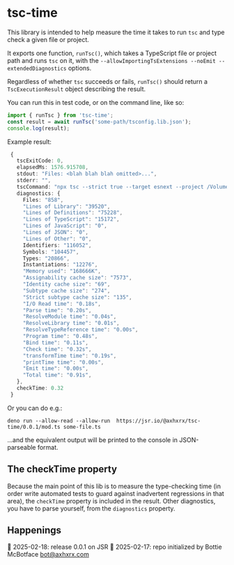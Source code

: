 # tsc-time

This library is intended to help measure the time it takes to run `tsc` and type check a given file or project. 

It exports one function, `runTsc()`, which takes a TypeScript file or project path and runs `tsc` on it, with the `--allowImportingTsExtensions --noEmit --extendedDiagnostics` options.

Regardless of whether `tsc` succeeds or fails, `runTsc()` should return a `TscExecutionResult` object describing the result.

You can run this in test code, or on the command line, like so:

```ts
import { runTsc } from 'tsc-time';
const result = await runTsc('some-path/tsconfig.lib.json');
console.log(result);
```

 Example result:
 ```ts
  {
    tscExitCode: 0,
    elapsedMs: 1576.915708,
    stdout: "Files: <blah blah blah omitted>...",
    stderr: "",
    tscCommand: "npx tsc --strict true --target esnext --project /Volumes/SORACOM/ucm-main/libs/ts/core/data-access-auth/tsconfig.lib.json --allowImportingTsExtensions --noEmit --extendedDiagnostics",
    diagnostics: {
      Files: "858",
      "Lines of Library": "39520",
      "Lines of Definitions": "75228",
      "Lines of TypeScript": "15172",
      "Lines of JavaScript": "0",
      "Lines of JSON": "0",
      "Lines of Other": "0",
      Identifiers: "116052",
      Symbols: "104457",
      Types: "20866",
      Instantiations: "12276",
      "Memory used": "168666K",
      "Assignability cache size": "7573",
      "Identity cache size": "69",
      "Subtype cache size": "274",
      "Strict subtype cache size": "135",
      "I/O Read time": "0.18s",
      "Parse time": "0.20s",
      "ResolveModule time": "0.04s",
      "ResolveLibrary time": "0.01s",
      "ResolveTypeReference time": "0.00s",
      "Program time": "0.48s",
      "Bind time": "0.11s",
      "Check time": "0.32s",
      "transformTime time": "0.19s",
      "printTime time": "0.00s",
      "Emit time": "0.00s",
      "Total time": "0.91s",
    },
    checkTime: 0.32
  }
```

Or you can do e.g.:

```text
deno run --allow-read --allow-run  https://jsr.io/@axhxrx/tsc-time/0.0.1/mod.ts some-file.ts
```
...and the equivalent output will be printed to the console in JSON-parseable format.

## The checkTime property

Because the main point of this lib is to measure the type-checking time (in order write automated tests to guard against inadvertent regressions in that area), the `checkTime` property is included in the result. Other diagnostics, you have to parse yourself, from the `diagnostics` property.


## Happenings
🎅 2025-02-18: release 0.0.1 on JSR
🤖 2025-02-17: repo initialized by Bottie McBotface bot@axhxrx.com
